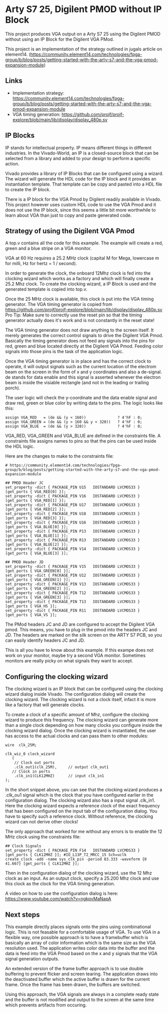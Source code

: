 # Arty S7 25, Digilent PMOD without IP Block

This project produces VGA output on a Arty S7 25 using the Digilent PMOD without using an IP Block for the Digilent VGA PMod.

This project is an implementation of the strategy outlined in jugals article on element14. (https://community.element14.com/technologies/fpga-group/b/blog/posts/getting-started-with-the-arty-s7-and-the-vga-pmod-expansion-module)

## Links

* Implementation strategy: https://community.element14.com/technologies/fpga-group/b/blog/posts/getting-started-with-the-arty-s7-and-the-vga-pmod-expansion-module
* VGA timing generation: https://github.com/projf/projf-explore/blob/main/lib/display/display_480p.sv

## IP Blocks

IP stands for intellectual property. IP means different things in different industries.
In the Vivado-World, an IP is a closed-source block that can be selected from a library
and added to your design to perform a specific action.

Vivado provides a library of IP Blocks that can be configured using a wizard.
The wizard will generate the HDL code for the IP block and it provides an instantiation template.
That template can be copy and pasted into a HDL file to create the IP block.

There is a IP block for the VGA Pmod by Digilent readily available in Vivado.
This project however uses custom HDL code to use the VGA Pmod and it does not use the IP block,
since this seems a little bit more worthwhile to learn about VGA than just to copy and paste generated code.

## Strategy of using the Digilent VGA Pmod

A top.v contains all the code for this example. The example will create a red, green and a blue stripe
on a VGA monitor.

VGA at 60 Hz requires a 25.2 MHz clock (capital M for Mega, lowercase m for milli, Hz for hertz = 1 / second).

In order to generate the clock, the onboard 12Mhz clock is fed into the clocking wizard which works as a factory
and which will finally create a 25.2 Mhz clock. To create the clocking wizard, a IP Block is used and the generated 
template is copied into top.v.

Once the 25 MHz clock is available, this clock is put into the VGA timing generator.
The VGA timing generator is copied from https://github.com/projf/projf-explore/blob/main/lib/display/display_480p.sv
Pro Tip: Make sure to correctly use the reset pin so that the timing generator actually does it's work and is not 
constantly in the reset state!

The VGA timing generator does not draw anything to the screen itself. It merely generates the correct control signals 
to drive the Digilent VGA Pmod. Basically the timing generator does not feed any signals into the pins for red, green 
and blue located directly at the Digilent VGA Pmod. Feeding color signals into those pins is the task of the application
logic.

Once the VGA timing generator is in place and has the correct clock to operate, it will output signals such as the current
location of the electrom beam on the screen in the form of x and y coordinates and also a de-signal. de stands for 
data enable and this signal is asserted whenever the electron beam is inside the visiable rectangle (and not in the 
leading or trailing porch).

The user logic will check the y-coordinate and the data enable signal and draw red, green or blue color by writing
data to the pins. The logic looks like this:

```
assign VGA_RED   = (de && (y < 160))              ? 4'hF : 0;
assign VGA_GREEN = (de && (y > 160 && y < 320))   ? 4'hF : 0;
assign VGA_BLUE  = (de && (y > 320))              ? 4'hF : 0;
```

VGA_RED, VGA_GREEN and VGA_BLUE are defined in the constraints file. A constraints file assigns names to pins so that
the pins can be used inside the HDL logic.

Here are the changes to make to the constraints file:

```
# https://community.element14.com/technologies/fpga-group/b/blog/posts/getting-started-with-the-arty-s7-and-the-vga-pmod-expansion-module

## PMOD Header JC
set_property -dict { PACKAGE_PIN U15   IOSTANDARD LVCMOS33 } [get_ports { VGA_RED[0] }];
set_property -dict { PACKAGE_PIN V16   IOSTANDARD LVCMOS33 } [get_ports { VGA_RED[1] }];
set_property -dict { PACKAGE_PIN U17   IOSTANDARD LVCMOS33 } [get_ports { VGA_RED[2] }];
set_property -dict { PACKAGE_PIN U18   IOSTANDARD LVCMOS33 } [get_ports { VGA_RED[3] }];
set_property -dict { PACKAGE_PIN U16   IOSTANDARD LVCMOS33 } [get_ports { VGA_BLUE[0] }];
set_property -dict { PACKAGE_PIN P13   IOSTANDARD LVCMOS33 } [get_ports { VGA_BLUE[1] }];
set_property -dict { PACKAGE_PIN R13   IOSTANDARD LVCMOS33 } [get_ports { VGA_BLUE[2] }];
set_property -dict { PACKAGE_PIN V14   IOSTANDARD LVCMOS33 } [get_ports { VGA_BLUE[3] }];

## PMOD Header JD
set_property -dict { PACKAGE_PIN V15   IOSTANDARD LVCMOS33 } [get_ports { VGA_GREEN[0] }];
set_property -dict { PACKAGE_PIN U12   IOSTANDARD LVCMOS33 } [get_ports { VGA_GREEN[1] }];
set_property -dict { PACKAGE_PIN V13   IOSTANDARD LVCMOS33 } [get_ports { VGA_GREEN[2] }];
set_property -dict { PACKAGE_PIN T12   IOSTANDARD LVCMOS33 } [get_ports { VGA_GREEN[3] }];
set_property -dict { PACKAGE_PIN T13   IOSTANDARD LVCMOS33 } [get_ports { VGA_HS }];
set_property -dict { PACKAGE_PIN R11   IOSTANDARD LVCMOS33 } [get_ports { VGA_VS }];
```

The PMod headers JC and JD are configured to accept the Digilent VGA pmod. This means, you have
to plug in the pmod into the headers JC and JD. The headers are marked on the silk screen 
on the ARTY S7 PCB, so you can easily identify headers JC and JD.

This is all you have to know about this example.
If this exampe does not work on your monitor, maybe try a second VGA monitor. Sometimes
monitors are really picky on what signals they want to accept.

## Configuring the clocking wizard

The clocking wizard is an IP block that can be configured using the clocking wizard dialog 
inside Vivado. The configuration dialog will create the clocking wizard. The clocking wizard
is not a clock itself, infact it is more like a factory that will generate clocks.

To create a clock of a specific amount of Mhz, configure the clocking wizard to produce this
frequency. The clocking wizard can generate more than a single clock depending on how many
clocks you configure inside the clocking wizard dialog. Once the clocking wizard is instantiated, 
the user has access to the actual clocks and can pass them to other modules:

```
wire  clk_25M;
    
clk_wiz_0 clock_wizard
   (
	// Clock out ports
	.clk_out1(clk_25M),     // output clk_out1
   // Clock in ports
	.clk_in1(CLK12MHZ)      // input clk_in1
);
```

In the short snippet above, you can see that the clocking wizard produces a .clk_ou1 signal which is
the clock that you have configured earlier in the configuration dialog. The clocking wizard also has
a input signal .clk_in1. Here the clocking wizard expects a reference clock of the exact frequency 
that has been configured on the input tab of the configuration dialog. You have to specify such a
reference clock. Without reference, the clocking wizard can not derive other clocks!

The only approach that worked for me without any errors is to enable the 
12 MHz clock using the constraints file:

```
## Clock Signals
set_property -dict { PACKAGE_PIN F14   IOSTANDARD LVCMOS33 } [get_ports { CLK12MHZ }]; #IO_L13P_T2_MRCC_15 Sch=uclk
create_clock -add -name sys_clk_pin -period 83.333 -waveform {0 41.667} [get_ports { CLK12MHZ }];
```

Then in the configuration dialog of the clocking wizard, use the 12 Mhz clock as an input.
As an output clock, specify a 25.200 Mhz clock and use this clock as the clock for the VGA timing generation.

A video on how to use the configuration dialog is here: https://www.youtube.com/watch?v=ngkpvMaNapA

## Next steps

This example directly places signals onto the pins using combinational logic. This is not
feasable for a comfortable usage of VGA. To use VGA in a flexible way, one possible approach
is to have a framebuffer which is basically an array of color information which is the same
size as the VGA resolution used. The application writes color data into the buffer and 
the data is feed into the VGA Pmod based on the x and y signals that the VGA signal generation 
outputs.

An extended version of the frame buffer approach is to use double buffering to prevent flicker
and screen tearing. The application draws into the deactivated buffer which the active buffer
is drawn for the current frame. Once the frame has been drawn, the buffers are switched.

Using this approach, the VGA signals are always in a complete ready state and the buffer
is not modified and output to the screen at the same time which prevents artifacts from occuring.



